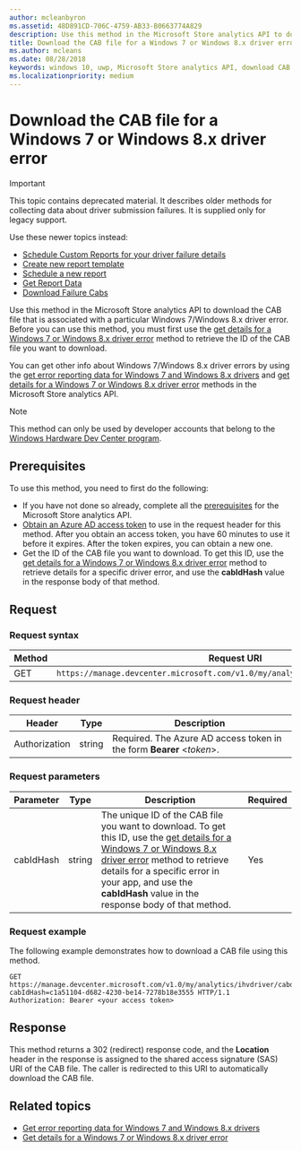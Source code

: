 ```yaml
---
author: mcleanbyron
ms.assetid: 48D891CD-706C-4759-AB33-B0663774A829
description: Use this method in the Microsoft Store analytics API to download the CAB file for a Windows 7 or Windows 8.x driver error. This method is intended only for IHVs.
title: Download the CAB file for a Windows 7 or Windows 8.x driver error
ms.author: mcleans
ms.date: 08/28/2018
keywords: windows 10, uwp, Microsoft Store analytics API, download CAB
ms.localizationpriority: medium
---
```


# Download the CAB file for a Windows 7 or Windows 8.x driver error

> [!IMPORTANT]
> This topic contains deprecated material. It describes older methods for collecting data about driver submission failures. It is supplied only for legacy support.
>
> Use these newer topics instead:
>
> - [Schedule Custom Reports for your driver failure details](schedule-custom-reports-for-driver-failure-details.md)
> - [Create new report template](create-a-new-report-template.md)
> - [Schedule a new report](schedule-a-new-report.md)
> - [Get Report Data](get-report-data.md)
> - [Download Failure Cabs](download-failure-cabs.md)

Use this method in the Microsoft Store analytics API to download the CAB file that is associated with a particular Windows 7/Windows 8.x driver error. Before you can use this method, you must first use the [get details for a Windows 7 or Windows 8.x driver error](get-details-for-a-windows-7-or-windows-8.x-driver-error.md) method to retrieve the ID of the CAB file you want to download.

You can get other info about Windows 7/Windows 8.x driver errors by using the [get error reporting data for Windows 7 and Windows 8.x drivers](get-error-reporting-data-for-windows-7-and-windows-8.x-drivers.md) and [get details for a Windows 7 or Windows 8.x driver error](get-details-for-a-windows-7-or-windows-8.x-driver-error.md) methods in the Microsoft Store analytics API.

> [!NOTE]
> This method can only be used by developer accounts that belong to the [Windows Hardware Dev Center program](https://msdn.microsoft.com/windows/hardware/drivers/dashboard/get-started-with-the-hardware-dashboard).

## Prerequisites

To use this method, you need to first do the following:

* If you have not done so already, complete all the [prerequisites](https://docs.microsoft.com/windows/uwp/monetize/access-analytics-data-using-windows-store-services) for the Microsoft Store analytics API.
* [Obtain an Azure AD access token](https://docs.microsoft.com/windows/uwp/monetize/access-analytics-data-using-windows-store-services#obtain-an-azure-ad-access-token) to use in the request header for this method. After you obtain an access token, you have 60 minutes to use it before it expires. After the token expires, you can obtain a new one.
* Get the ID of the CAB file you want to download. To get this ID, use the [get details for a Windows 7 or Windows 8.x driver error](get-details-for-a-windows-7-or-windows-8.x-driver-error.md) method to retrieve details for a specific driver error, and use the **cabIdHash** value in the response body of that method.

## Request


### Request syntax

| Method | Request URI                                                          |
|--------|----------------------------------------------------------------------|
| GET    | `https://manage.devcenter.microsoft.com/v1.0/my/analytics/ihvdriver/cabdownload` |


### Request header

| Header        | Type   | Description                                                                 |
|---------------|--------|-----------------------------------------------------------------------------|
| Authorization | string | Required. The Azure AD access token in the form **Bearer** &lt;*token*&gt;. |
 

### Request parameters

| Parameter        | Type   |  Description      |  Required  |
|---------------|--------|---------------|------|
| cabIdHash | string | The unique ID of the CAB file you want to download. To get this ID, use the [get details for a Windows 7 or Windows 8.x driver error](get-details-for-a-windows-7-or-windows-8.x-driver-error.md) method to retrieve details for a specific error in your app, and use the **cabIdHash** value in the response body of that method. |  Yes  |

 
### Request example

The following example demonstrates how to download a CAB file using this method.

```syntax
GET https://manage.devcenter.microsoft.com/v1.0/my/analytics/ihvdriver/cabdownload?cabIdHash=c1a51104-d682-4230-be14-7278b18e3555 HTTP/1.1
Authorization: Bearer <your access token>
```

## Response

This method returns a 302 (redirect) response code, and the **Location** header in the response is assigned to the shared access signature (SAS) URI of the CAB file. The caller is redirected to this URI to automatically download the CAB file.

## Related topics

- [Get error reporting data for Windows 7 and Windows 8.x drivers](get-error-reporting-data-for-windows-7-and-windows-8.x-drivers.md)
- [Get details for a Windows 7 or Windows 8.x driver error](get-details-for-a-windows-7-or-windows-8.x-driver-error.md)

